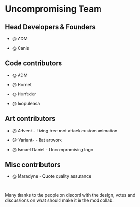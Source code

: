 # Uncompromising Team

## Head Developers & Founders

- @ ADM

- @ Canis

## Code contributors

- @ ADM

- @ Hornet

- @ Norfeder

- @ loopuleasa

## Art contributors

- @ Advent - Living tree root attack custom animation

- @-Variant- - Rat artwork

- @ Ismael Daniel - Uncompromising logo

## Misc contributors

- @ Maradyne - Quote quality assurance

&nbsp;

Many thanks to the people on discord with the design, votes and discussions on what should make it in the mod collab.